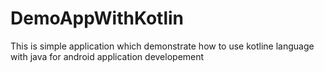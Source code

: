 # DemoAppWithKotlin


This is simple application which demonstrate how to use kotline language with java for android application developement
